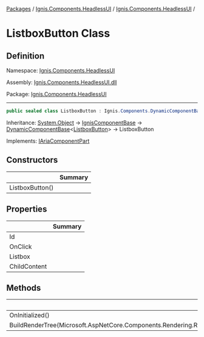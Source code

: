 [Packages](../../README.md) / [Ignis.Components.HeadlessUI](../README.md) / [Ignis.Components.HeadlessUI](README.md) /

# ListboxButton Class

## Definition

Namespace: [Ignis.Components.HeadlessUI](README.md)

Assembly: [Ignis.Components.HeadlessUI.dll](../README.md)

Package: [Ignis.Components.HeadlessUI](https://www.nuget.org/packages/Ignis.Components.HeadlessUI)

---

```csharp
public sealed class ListboxButton : Ignis.Components.DynamicComponentBase<Ignis.Components.HeadlessUI.ListboxButton>, Ignis.Components.HeadlessUI.Aria.IAriaComponentPart
```

Inheritance: [System.Object](https://learn.microsoft.com/en-us/dotnet/api/System.Object) → [IgnisComponentBase](../../Ignis.Components/Ignis.Components/Ignis.Components.IgnisComponentBase.md) → [DynamicComponentBase](../../Ignis.Components/Ignis.Components/Ignis.Components.DynamicComponentBase_1.md)&lt;[ListboxButton](Ignis.Components.HeadlessUI.ListboxButton.md)&gt; → ListboxButton

Implements: [IAriaComponentPart](../Ignis.Components.HeadlessUI.Aria/Ignis.Components.HeadlessUI.Aria.IAriaComponentPart.md)

## Constructors

|                 | Summary |
| --------------- | ------- |
| ListboxButton() |         |

## Properties

|              | Summary |
| ------------ | ------- |
| Id           |         |
| OnClick      |         |
| Listbox      |         |
| ChildContent |         |

## Methods

|                                                                              | Summary |
| ---------------------------------------------------------------------------- | ------- |
| OnInitialized()                                                              |         |
| BuildRenderTree(Microsoft.AspNetCore.Components.Rendering.RenderTreeBuilder) |         |
